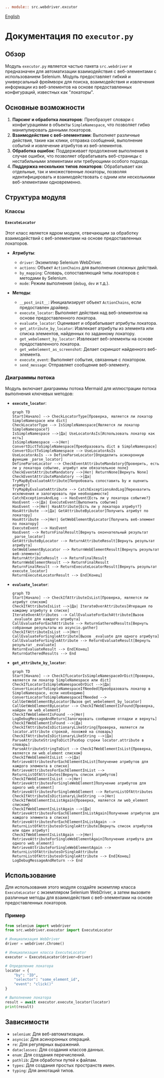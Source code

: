 ```rst
.. module:: src.webdriver.excutor
```
[English](https://github.com/hypo69/hypotez/blob/master/src/webdriver/executor.md)
# Документация по `executor.py`

## Обзор

Модуль `executor.py` является частью пакета `src.webdriver` и предназначен для автоматизации взаимодействия с веб-элементами с использованием Selenium. Модуль предоставляет гибкий и универсальный фреймворк для поиска, взаимодействия и извлечения информации из веб-элементов на основе предоставленных конфигураций, известных как "локаторы".

## Основные возможности

1. **Парсинг и обработка локаторов**: Преобразует словари с конфигурациями в объекты `SimpleNamespace`, что позволяет гибко манипулировать данными локаторов.
2. **Взаимодействие с веб-элементами**: Выполняет различные действия, такие как клики, отправка сообщений, выполнение событий и извлечение атрибутов из веб-элементов.
3. **Обработка ошибок**: Поддерживает продолжение выполнения в случае ошибки, что позволяет обрабатывать веб-страницы с нестабильными элементами или требующими особого подхода.
4. **Поддержка нескольких типов локаторов**: Обрабатывает как отдельные, так и множественные локаторы, позволяя идентифицировать и взаимодействовать с одним или несколькими веб-элементами одновременно.

## Структура модуля

### Классы

#### `ExecuteLocator`

Этот класс является ядром модуля, отвечающим за обработку взаимодействий с веб-элементами на основе предоставленных локаторов.

- **Атрибуты**:
  - `driver`: Экземпляр Selenium WebDriver.
  - `actions`: Объект `ActionChains` для выполнения сложных действий.
  - `by_mapping`: Словарь, сопоставляющий типы локаторов с методами `By` Selenium.
  - `mode`: Режим выполнения (`debug`, `dev` и т.д.).

- **Методы**:
  - `__post_init__`: Инициализирует объект `ActionChains`, если предоставлен драйвер.
  - `execute_locator`: Выполняет действия над веб-элементом на основе предоставленного локатора.
  - `evaluate_locator`: Оценивает и обрабатывает атрибуты локатора.
  - `get_attribute_by_locator`: Извлекает атрибуты из элемента или списка элементов, найденных по заданному локатору.
  - `get_webelement_by_locator`: Извлекает веб-элементы на основе предоставленного локатора.
  - `get_webelement_as_screenshot`: Делает скриншот найденного веб-элемента.
  - `execute_event`: Выполняет события, связанные с локатором.
  - `send_message`: Отправляет сообщение веб-элементу.

### Диаграммы потока

Модуль включает диаграммы потока Mermaid для иллюстрации потока выполнения ключевых методов:

- **`execute_locator`**:
  ```mermaid
  graph TD
  Start[Начало] --> CheckLocatorType[Проверка, является ли локатор SimpleNamespace или dict]
  CheckLocatorType --> IsSimpleNamespace{Является ли локатор SimpleNamespace?}
  IsSimpleNamespace -->|Да| UseLocatorAsIs[Использовать локатор как есть]
  IsSimpleNamespace -->|Нет| ConvertDictToSimpleNamespace[Преобразовать dict в SimpleNamespace]
  ConvertDictToSimpleNamespace --> UseLocatorAsIs
  UseLocatorAsIs --> DefineParseLocator[Определить асинхронную функцию _parse_locator]
  DefineParseLocator --> CheckEventAttributeMandatory{Проверить, есть ли у локатора событие, атрибут или обязательное поле}
  CheckEventAttributeMandatory -->|Нет| ReturnNone[Вернуть None]
  CheckEventAttributeMandatory -->|Да| TryMapByEvaluateAttribute[Попробовать сопоставить by и оценить атрибут]
  TryMapByEvaluateAttribute --> CatchExceptionsAndLog[Перехватить исключения и залогировать при необходимости]
  CatchExceptionsAndLog --> HasEvent{Есть ли у локатора событие?}
  HasEvent -->|Да| ExecuteEvent[Выполнить событие]
  HasEvent -->|Нет| HasAttribute{Есть ли у локатора атрибут?}
  HasAttribute -->|Да| GetAttributeByLocator[Получить атрибут по локатору]
  HasAttribute -->|Нет| GetWebElementByLocator[Получить веб-элемент по локатору]
  ExecuteEvent --> HasEvent
  HasEvent --> ReturnFinalResult[Вернуть окончательный результат _parse_locator]
  GetAttributeByLocator --> ReturnAttributeResult[Вернуть результат атрибута]
  GetWebElementByLocator --> ReturnWebElementResult[Вернуть результат веб-элемента]
  ReturnAttributeResult --> ReturnFinalResult
  ReturnWebElementResult --> ReturnFinalResult
  ReturnFinalResult --> ReturnExecuteLocatorResult[Вернуть результат execute_locator]
  ReturnExecuteLocatorResult --> End[Конец]
  ```

- **`evaluate_locator`**:
  ```mermaid
  graph TD
  Start[Начало] --> CheckIfAttributeIsList[Проверка, является ли атрибут списком]
  CheckIfAttributeIsList -->|Да| IterateOverAttributes[Итерация по каждому атрибуту в списке]
  IterateOverAttributes --> CallEvaluateForEachAttribute[Вызов _evaluate для каждого атрибута]
  CallEvaluateForEachAttribute --> ReturnGatheredResults[Вернуть собранные результаты из asyncio.gather]
  CheckIfAttributeIsList -->|Нет| CallEvaluateForSingleAttribute[Вызов _evaluate для одного атрибута]
  CallEvaluateForSingleAttribute --> ReturnEvaluateResult[Вернуть результат _evaluate]
  ReturnEvaluateResult --> End[Конец]
  ReturnGatheredResults --> End
  ```

- **`get_attribute_by_locator`**:
  ```mermaid
  graph TD
  Start[Начало] --> CheckIfLocatorIsSimpleNamespaceOrDict[Проверка, является ли локатор SimpleNamespace или dict]
  CheckIfLocatorIsSimpleNamespaceOrDict -->|Да| ConvertLocatorToSimpleNamespaceIfNeeded[Преобразовать локатор в SimpleNamespace, если необходимо]
  ConvertLocatorToSimpleNamespaceIfNeeded --> CallGetWebElementByLocator[Вызов get_webelement_by_locator]
  CallGetWebElementByLocator --> CheckIfWebElementIsFound{Проверка, найден ли web_element}
  CheckIfWebElementIsFound -->|Нет| LogDebugMessageAndReturn[Залогировать сообщение отладки и вернуть]
  CheckIfWebElementIsFound -->|Да| CheckIfAttributeIsDictionaryLikeString{Проверка, является ли locator.attribute строкой, похожей на словарь}
  CheckIfAttributeIsDictionaryLikeString -->|Да| ParseAttributeStringToDict[Разбор строки locator.attribute в словарь]
  ParseAttributeStringToDict --> CheckIfWebElementIsList{Проверка, является ли web_element списком}
  CheckIfWebElementIsList -->|Да| RetrieveAttributesForEachElementInList[Получение атрибутов для каждого элемента в списке]
  RetrieveAttributesForEachElementInList --> ReturnListOfAttributes[Вернуть список атрибутов]
  CheckIfWebElementIsList -->|Нет| RetrieveAttributesForSingleWebElement[Получение атрибутов для одного web_element]
  RetrieveAttributesForSingleWebElement --> ReturnListOfAttributes
  CheckIfAttributeIsDictionaryLikeString -->|Нет| CheckIfWebElementIsListAgain{Проверка, является ли web_element списком}
  CheckIfWebElementIsListAgain -->|Да| RetrieveAttributesForEachElementInListAgain[Получение атрибутов для каждого элемента в списке]
  RetrieveAttributesForEachElementInListAgain --> ReturnListOfAttributesOrSingleAttribute[Вернуть список атрибутов или один атрибут]
  CheckIfWebElementIsListAgain -->|Нет| RetrieveAttributeForSingleWebElementAgain[Получение атрибута для одного web_element]
  RetrieveAttributeForSingleWebElementAgain --> ReturnListOfAttributesOrSingleAttribute
  ReturnListOfAttributesOrSingleAttribute --> End[Конец]
  LogDebugMessageAndReturn --> End
  ```

## Использование

Для использования этого модуля создайте экземпляр класса `ExecuteLocator` с экземпляром Selenium WebDriver, а затем вызовите различные методы для взаимодействия с веб-элементами на основе предоставленных локаторов.

### Пример

```python
from selenium import webdriver
from src.webdriver.executor import ExecuteLocator

# Инициализация WebDriver
driver = webdriver.Chrome()

# Инициализация класса ExecuteLocator
executor = ExecuteLocator(driver=driver)

# Определение локатора
locator = {
    "by": "ID",
    "selector": "some_element_id",
    "event": "click()"
}

# Выполнение локатора
result = await executor.execute_locator(locator)
print(result)
```

## Зависимости

- `selenium`: Для веб-автоматизации.
- `asyncio`: Для асинхронных операций.
- `re`: Для регулярных выражений.
- `dataclasses`: Для создания классов данных.
- `enum`: Для создания перечислений.
- `pathlib`: Для обработки путей к файлам.
- `types`: Для создания простых пространств имен.
- `typing`: Для аннотаций типов.
